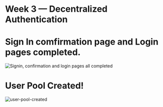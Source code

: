 # Week 3 — Decentralized Authentication

# Sign In comfirmation page and Login pages completed.
![Signin, confirmation and login pages all completed](https://github.com/dndure/aws-bootcamp-cruddur-2023/assets/86405529/30e3befc-1ef4-49a9-943e-26af95f97467)

# User Pool Created!
![user-pool-created](https://github.com/dndure/aws-bootcamp-cruddur-2023/assets/86405529/e72e13d2-1a1e-4c1a-a114-385017ae479b)
